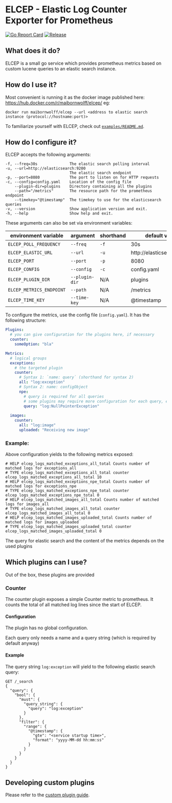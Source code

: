 ELCEP - Elastic Log Counter Exporter for Prometheus
===================================================

[![Go Report Card](https://goreportcard.com/badge/github.com/MaibornWolff/elcep)](https://goreportcard.com/report/github.com/MaibornWolff/elcep)
[![Release](https://img.shields.io/github/release/MaibornWolff/elcep.svg?style=flat-square)](https://github.com/MaibornWolff/elcep/releases/latest)

## What does it do?
ELCEP is a small go service which provides prometheus metrics based on custom lucene queries to an elastic search instance.

## How do I use it?
Most convenient is running it as the docker image published here: https://hub.docker.com/r/maibornwolff/elcep/ eg:
```
docker run maibornwolff/elcep --url <address to elastic search instance (protocol://hostname:port)>
```

To familiarize yourself with ELCEP, check out [`examples/README.md`](examples/README.md).

## How do I configure it?
ELCEP accepts the following arguments:
```
-f, --freq=30s              The elastic search polling interval
-u, --url=http://elasticsearch:9200
                            The elastic search endpoint
-p, --port=8080             The port to listen on for HTTP requests
-c, --config=config.yaml    Location of the config file
    --plugin-dir=plugins    Directory containing all the plugins
    --path="/metrics"       The resource path for the prometheus endpoint
    --timekey="@timestamp"  The timekey to use for the elasticsearch queries
-v, --version               Show application version and exit.
-h, --help                  Show help and exit.
```
These arguments can also be set via environment variables:

|  environment variable  |  argument  |  shorthand  |  default value  |
|------------------------|------------|-------------|-----------------|
| `ELCEP_POLL_FREQUENCY` | `--freq`   | `-f`        | 30s             |
| `ELCEP_ELASTIC_URL`    | `--url`    | `-u`        | http://elasticsearch:9200 |
| `ELCEP_PORT`           | `--port`   | `-p`        | 8080            |
| `ELCEP_CONFIG`         | `--config` | `-c`        | config.yaml     |
| `ELCEP_PLUGIN_DIR`     | `--plugin-dir` | N/A     | plugins         |
| `ELCEP_METRICS_ENDPOINT` | `--path` | N/A         | /metrics        |
| `ELCEP_TIME_KEY`       | `--time-key` | N/A       | @timestamp      |

To configure the metrics, use the config file (`config.yaml`). It has the following structure:

```yaml
Plugins:
  # you can give configuration for the plugins here, if necessary
  counter:
    someOption: "bla"

Metrics:
  # logical groups
  exceptions:
    # the targeted plugin
    counter:
      # Syntax 1: `name: query` (shorthand for syntax 2)
      all: "log:exception"
      # Syntax 2: name: configObject
      npe:
        # query is required for all queries
        # some plugins may require more configuration for each query, e.g. for bucket aggregation
        query: "log:NullPointerException"
  
  images:
    counter:
      all: "log:image"
      uploaded: "Receiving new image" 
```


### Example:

Above configuration yields to the following metrics exposed:
```
# HELP elcep_logs_matched_exceptions_all_total Counts number of matched logs for exceptions_all
# TYPE elcep_logs_matched_exceptions_all_total counter
elcep_logs_matched_exceptions_all_total 10
# HELP elcep_logs_matched_exceptions_npe_total Counts number of matched logs for exceptions_npe
# TYPE elcep_logs_matched_exceptions_npe_total counter
elcep_logs_matched_exceptions_npe_total 0
# HELP elcep_logs_matched_images_all_total Counts number of matched logs for images_all
# TYPE elcep_logs_matched_images_all_total counter
elcep_logs_matched_images_all_total 0
# HELP elcep_logs_matched_images_uploaded_total Counts number of matched logs for images_uploaded
# TYPE elcep_logs_matched_images_uploaded_total counter
elcep_logs_matched_images_uploaded_total 0
```

The query for elastic search and the content of the metrics depends on the used plugins

## Which plugins can I use?

Out of the box, these plugins are provided

### Counter

The counter plugin exposes a simple Counter metric to prometheus.
It counts the total of all matched log lines since the start of ELCEP.

#### Configuration

The plugin has no global configuration.

Each query only needs a name and a query string (which is required by default anyway)

#### Example

The query string `log:exception` will yield to the following elastic search query:
```
GET /_search
{
  "query": {
    "bool": {
      "must": {
        "query_string": {
          "query": "log:exception"
        }
      },
      "filter": {
        "range": {
          "@timestamp": {
            "gte": "<service startup time>",
            "format": "yyyy-MM-dd hh:mm:ss"
          }
        }
      }
    }
  }
}
```

## Developing custom plugins

Please refer to the [custom plugin guide](BUILD-CUSTOM-MONITOR.md).
